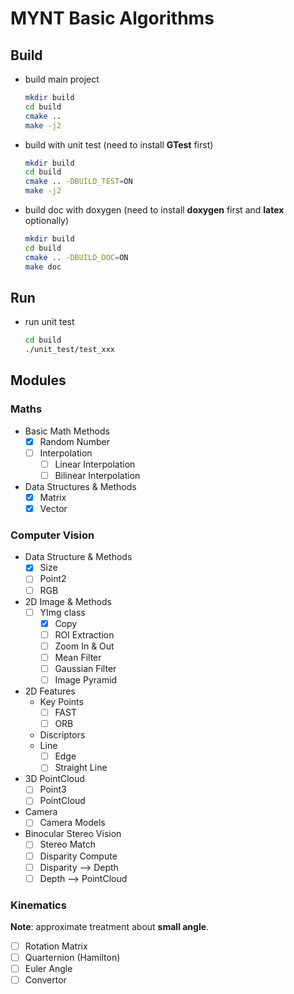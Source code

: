 # MYNT Basic Algorithms

## Build

* build main project

  ```sh
  mkdir build
  cd build
  cmake ..
  make -j2
  ```

* build with unit test (need to install **GTest** first)

  ```sh
  mkdir build
  cd build
  cmake .. -DBUILD_TEST=ON
  make -j2
  ```

* build doc with doxygen (need to install **doxygen** first and **latex** optionally)

  ```sh
  mkdir build
  cd build
  cmake .. -DBUILD_DOC=ON
  make doc
  ```

## Run

* run unit test

  ```sh
  cd build
  ./unit_test/test_xxx
  ```

## Modules

### Maths

* Basic Math Methods
  - [x] Random Number
  - [ ] Interpolation
    - [ ] Linear Interpolation
    - [ ] Bilinear Interpolation

* Data Structures & Methods
  - [x] Matrix
  - [x] Vector

### Computer Vision

* Data Structure & Methods
  - [x] Size
  - [ ] Point2
  - [ ] RGB
* 2D Image & Methods
  - [ ] YImg class
    - [x] Copy
    - [ ] ROI Extraction
    - [ ] Zoom In & Out
    - [ ] Mean Filter
    - [ ] Gaussian Filter
    - [ ] Image Pyramid
* 2D Features
  - Key Points
    - [ ] FAST
    - [ ] ORB
  - Discriptors
  - Line
    - [ ] Edge
    - [ ] Straight Line
* 3D PointCloud
  - [ ] Point3
  - [ ] PointCloud
* Camera
  - [ ] Camera Models
* Binocular Stereo Vision
  - [ ] Stereo Match
  - [ ] Disparity Compute
  - [ ] Disparity --> Depth
  - [ ] Depth --> PointCloud

### Kinematics

**Note**: approximate treatment about **small angle**.

* [ ] Rotation Matrix
* [ ] Quarternion (Hamilton)
* [ ] Euler Angle
* [ ] Convertor
